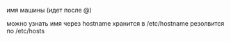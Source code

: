 имя машины (идет после @)

можно узнать имя через hostname
хранится в /etc/hostname
резолвится по /etc/hosts